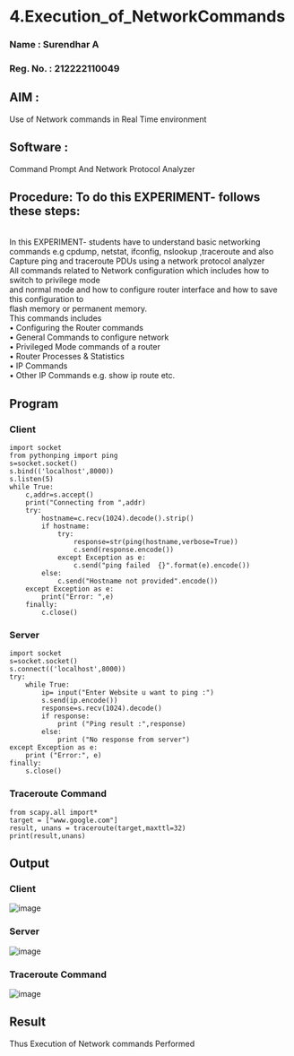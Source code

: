 # 4.Execution_of_NetworkCommands

### Name : Surendhar A
### Reg. No. : 212222110049

## AIM :
Use of Network commands in Real Time environment

## Software :
Command Prompt And Network Protocol Analyzer

## Procedure: To do this EXPERIMENT- follows these steps:
<BR>
In this EXPERIMENT- students have to understand basic networking commands e.g cpdump, netstat, ifconfig, nslookup ,traceroute and also Capture ping and traceroute PDUs using a network protocol analyzer 
<BR>
All commands related to Network configuration which includes how to switch to privilege mode
<BR>
and normal mode and how to configure router interface and how to save this configuration to
<BR>
flash memory or permanent memory.
<BR>
This commands includes
<BR>
• Configuring the Router commands
<BR>
• General Commands to configure network
<BR>
• Privileged Mode commands of a router 
<BR>
• Router Processes & Statistics
<BR>
• IP Commands
<BR>
• Other IP Commands e.g. show ip route etc.
<BR>

## Program 
### Client 
```
import socket
from pythonping import ping
s=socket.socket()
s.bind(('localhost',8000))
s.listen(5)
while True:
    c,addr=s.accept()
    print("Connecting from ",addr)
    try:
        hostname=c.recv(1024).decode().strip()
        if hostname:
            try:
                response=str(ping(hostname,verbose=True))
                c.send(response.encode())
            except Exception as e:
                c.send("ping failed  {}".format(e).encode())
        else:
            c.send("Hostname not provided".encode())
    except Exception as e:
        print("Error: ",e)
    finally:
        c.close()
```

### Server 
```
import socket
s=socket.socket()
s.connect(('localhost',8000))
try:
    while True:
        ip= input("Enter Website u want to ping :")
        s.send(ip.encode())
        response=s.recv(1024).decode()
        if response:
            print ("Ping result :",response)
        else:
            print ("No response from server")
except Exception as e:
    print ("Error:", e)
finally:
    s.close()

```

### Traceroute Command 
```
from scapy.all import* 
target = ["www.google.com"] 
result, unans = traceroute(target,maxttl=32) 
print(result,unans)
```

## Output
### Client 
![image](https://github.com/Surendhar6/4.Execution_of_NetworkCommends/assets/118352907/0c96d9ff-8a33-4247-98f1-3614c094ee7b)

### Server 
![image](https://github.com/Surendhar6/4.Execution_of_NetworkCommends/assets/118352907/31162c79-9097-4ebb-94d5-6d4471d889ef)

### Traceroute Command 
![image](https://github.com/Surendhar6/4.Execution_of_NetworkCommends/assets/118352907/c88eefe5-db01-47de-aa87-04fb51487856)

## Result
Thus Execution of Network commands Performed 
